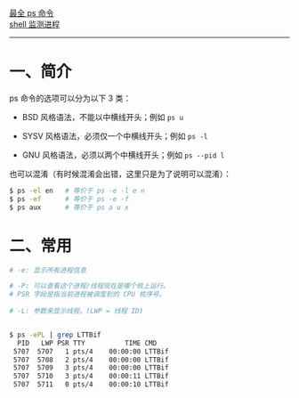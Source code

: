 [最全 ps 命令](https://juejin.cn/post/6844903938144075783)  
[shell 监测进程](https://steeed.gitee.io/shell-process-monitor.html)

-----

# 一、简介

ps 命令的选项可以分为以下 3 类：

- BSD 风格语法，不能以中横线开头；例如 `ps u`

- SYSV 风格语法，必须仅一个中横线开头；例如 `ps -l`

- GNU 风格语法，必须以两个中横线开头；例如 `ps --pid l`

也可以混淆（有时候混淆会出错，这里只是为了说明可以混淆）：
```bash
$ ps -el en   # 等价于 ps -e -l e n
$ ps -ef      # 等价于 ps -e -f
$ ps aux      # 等价于 ps a u x
```

# 二、常用

```bash
# -e: 显示所有进程信息

# -P: 可以查看这个进程/线程现在是哪个核上运行。
# PSR 字段是指当前进程被调度到的 CPU 核序号。
   
# -L: 参数来显示线程。(LWP = 线程 ID)


$ ps -ePL | grep LTTBif
  PID   LWP PSR TTY          TIME CMD
 5707  5707   1 pts/4    00:00:00 LTTBif
 5707  5708   2 pts/4    00:00:00 LTTBif
 5707  5709   3 pts/4    00:00:00 LTTBif
 5707  5710   3 pts/4    00:00:11 LTTBif
 5707  5711   0 pts/4    00:00:10 LTTBif

```